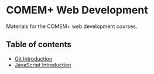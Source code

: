 # COMEM+ Web Development

Materials for the COMEM+ web development courses.

## Table of contents

* [Git Introduction](subjects/git-intro/)
* [JavaScript Introduction](subjects/javascript-intro/)
